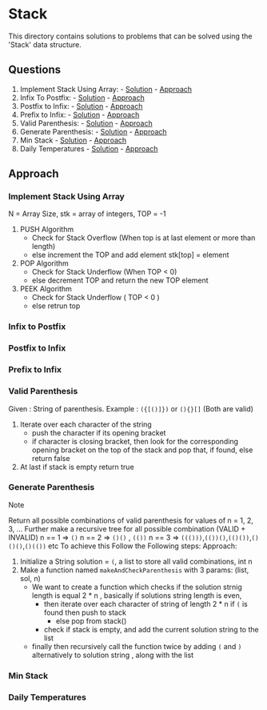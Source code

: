 # Stack

This directory contains solutions to problems that can be solved using the 'Stack' data structure.

## Questions

1. Implement Stack Using Array: - [Solution]() - [Approach](#implement-stack-using-array)
2. Infix To Postfix: - [Solution]() - [Approach](#infix-to-postfix)
4. Postfix to Infix: - [Solution]() - [Approach](#postfix-to-infix)
5. Prefix to Infix: - [Solution]() - [Approach](#prefix-to-infix)
6. Valid Parenthesis: - [Solution]() - [Approach](#valid-parenthesis)
7. Generate Parenthesis: - [Solution]() - [Approach](#generate-parenthesis)
8. Min Stack - [Solution]() - [Approach](#min-stack)
9. Daily Temperatures - [Solution]() - [Approach](#daily-temperatures)

## Approach

### Implement Stack Using Array
N = Array Size, stk = array of integers, TOP = -1
1. PUSH Algorithm
   - Check for Stack Overflow (When top is at last element or more than length)
   - else increment the TOP and add element stk[top] = element
2. POP Algorithm
   - Check for Stack Underflow (When TOP < 0)
   - else decrement TOP and return the new TOP element
3. PEEK Algorithm
   - Check for Stack Underflow ( TOP < 0 )
   - else retrun top

### Infix to Postfix

### Postfix to Infix

### Prefix to Infix

### Valid Parenthesis
Given : String of parenthesis. Example : `({[()]})` or `(){}[]` (Both are valid)
1. Iterate over each character of the string
   - push the character if its opening bracket
   - if character is closing bracket, then look for the corresponding opening bracket on the top of the stack and pop that, if found, else return false 
2. At last if stack is empty return true

### Generate Parenthesis
> [!NOTE]  
> Return all possible combinations of valid parenthesis for values of n = 1, 2, 3, ...
> Further make a recursive tree for all possible combination (VALID + INVALID)
> n == 1 => `()`
> n == 2 => `()()` , `(())`
> n == 3 => `((()))`,`(())()`,`(()())`,`()()()`,`()(())` etc
> To achieve this Follow the Following steps:
Approach:
1. Initialize a String solution = `(`, a list to store all valid combinations, int n
2. Make a function named `makeAndCheckParenthesis` with 3 params: (list, sol, n) 
   - We want to create a function which checks if the solution strnig length is equal 2 * n , basically if solutions string length is even, 
      - then iterate over each character of string of length 2 * n 
         if `(` is found then push to stack
         - else pop from stack()
      - check if stack is empty, and add the current solution string to the list
   - finally then recursively call the function twice by adding `(` and `)` alternatively to solution string , along with the list

### Min Stack

### Daily Temperatures

